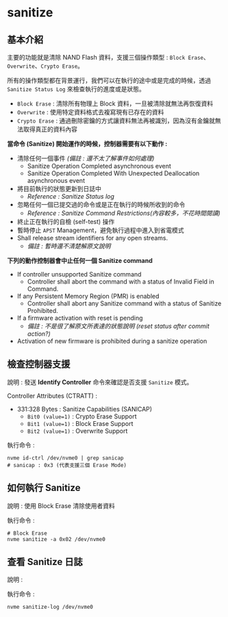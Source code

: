 # sanitize



## 基本介紹

主要的功能就是清除 NAND Flash 資料，支援三個操作類型 : `Block Erase`、`Overwrite`、`Crypto Erase`。

所有的操作類型都在背景運行，我們可以在執行的途中或是完成的時候，透過 `Sanitize Status Log` 來檢查執行的進度或是狀態。

* `Block Erase` : 清除所有物理上 Block 資料，一旦被清除就無法再恢復資料
* `Overwrite` : 使用特定資料格式去複寫現有已存在的資料
* `Crypto Erase` : 通過刪除密鑰的方式讓資料無法再被識別，因為沒有金鑰就無法取得真正的資料內容

**當命令 (Sanitize) 開始運作的時候，控制器需要有以下動作 :** 

* 清除任何一個事件 *(備註 : 還不太了解事件如何處理)*
  * Sanitize Operation Completed asynchronous event
  * Sanitize Operation Completed With Unexpected Deallocation asynchronous event
* 將目前執行的狀態更新到日誌中
  * *Reference : Sanitize Status log*
* 忽略任何一個已提交過的命令或是正在執行的時候所收到的命令 
  * *Reference : Sanitize Command Restrictions(內容較多，不花時間閱讀)*
* 終止正在執行的自檢 (self-test) 操作
* 暫時停止 `APST` Management，避免執行過程中進入到省電模式
* Shall release stream identifiers for any open streams.
  * *備註 : 暫時還不清楚解原文說明*

**下列的動作控制器會中止任何一個 Sanitize command** 

* If controller unsupported Sanitize command
  * Controller shall abort the command with a status of Invalid Field in Command.
* If any Persistent Memory Region (PMR) is enabled
  * Controller shall abort any Sanitize command with a status of Sanitize Prohibited.
* If a firmware activation with reset is pending
  * *備註 : 不是很了解原文所表達的狀態說明 (reset status after commit action?)*
* Activation of new firmware is prohibited during a sanitize operation



## 檢查控制器支援

說明 : 發送 **Identify Controller** 命令來確認是否支援 `Sanitize` 模式。

Controller Attributes (CTRATT) :

* 331:328 Bytes :  Sanitize Capabilities (SANICAP)
  * `Bit0 (value=1)` : Crypto Erase Support 
  * `Bit1 (value=1)` : Block Erase Support 
  * `Bit2 (value=1)` : Overwrite Support

執行命令 : 

~~~shell
nvme id-ctrl /dev/nvme0 | grep sanicap
# sanicap : 0x3 (代表支援三個 Erase Mode)
~~~



## 如何執行 Sanitize

說明 : 使用 Block Erase 清除使用者資料

執行命令 : 

~~~shell
# Block Erase
nvme sanitize -a 0x02 /dev/nvme0
~~~



## 查看 Sanitize 日誌

說明 : 

執行命令 : 

~~~shell
nvme sanitize-log /dev/nvme0
~~~





